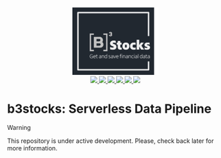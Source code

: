 <div align="center">
    <br><img src="https://github.com/ThiagoPanini/b3stocks/blob/main/docs/imgs/logo-b3stocks.png?raw=true" width=200 alt="b3stocks-logo">
</div>

<div align="center">

  <a href="https://www.terraform.io/">
    <img src="https://custom-icon-badges.demolab.com/badge/AWS-%23FF9900.svg?logo=aws&logoColor=white&style=for-the-badge&color=555555">
  </a>

  <a href="https://www.terraform.io/">
    <img src="https://img.shields.io/badge/python-grey?style=for-the-badge&logo=python&logoColor=FFFFFF">
  </a>

  <a href="https://www.terraform.io/">
    <img src="https://img.shields.io/badge/terraform-grey?style=for-the-badge&logo=terraform&logoColor=FFFFFF">
  </a>

  <a href="https://www.hashicorp.com/">
    <img src="https://img.shields.io/badge/hashicorp-grey?style=for-the-badge&logo=hashicorp&logoColor=FFFFFF">
  </a>

  <a href="https://github.com/">
    <img src="https://img.shields.io/badge/github-grey?style=for-the-badge&logo=github&logoColor=FFFFFF">
  </a>

  <a href="https://github.com/copilot">
    <img src="https://img.shields.io/badge/copilot-grey?style=for-the-badge&logo=githubcopilot&logoColor=FFFFFF">
  </a>
</div>

# b3stocks: Serverless Data Pipeline

>[!WARNING]
> This repository is under active development. Please, check back later for more information.





